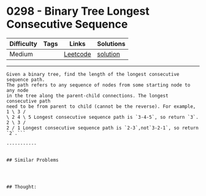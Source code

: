 # 0298 - Binary Tree Longest Consecutive Sequence

Difficulty  | Tags | Links | Solutions
----------- | ---- | ----- | -----
Medium |  | [Leetcode](https://leetcode.com/problems/binary-tree-longest-consecutive-sequence) | [solution](https://leetcode.com/problems/binary-tree-longest-consecutive-sequence/solution/)


-----------

```
Given a binary tree, find the length of the longest consecutive sequence path.
The path refers to any sequence of nodes from some starting node to any node
in the tree along the parent-child connections. The longest consecutive path
need to be from parent to child (cannot be the reverse). For example, 1 \ 3 /
\ 2 4 \ 5 Longest consecutive sequence path is `3-4-5`, so return `3`. 2 \ 3 /
2 / 1 Longest consecutive sequence path is `2-3`,not`3-2-1`, so return `2`.```

-----------


## Similar Problems




## Thought:
